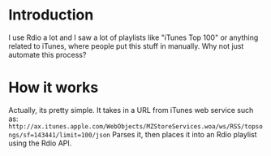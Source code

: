 Introduction
============

I use Rdio a lot and I saw a lot of playlists like "iTunes Top 100" or anything related to iTunes, where people put this stuff in manually. Why not just automate this process?

How it works
============

Actually, its pretty simple. It takes in a URL from iTunes web service such as: `http://ax.itunes.apple.com/WebObjects/MZStoreServices.woa/ws/RSS/topsongs/sf=143441/limit=100/json`
Parses it, then places it into an Rdio playlist using the Rdio API.
